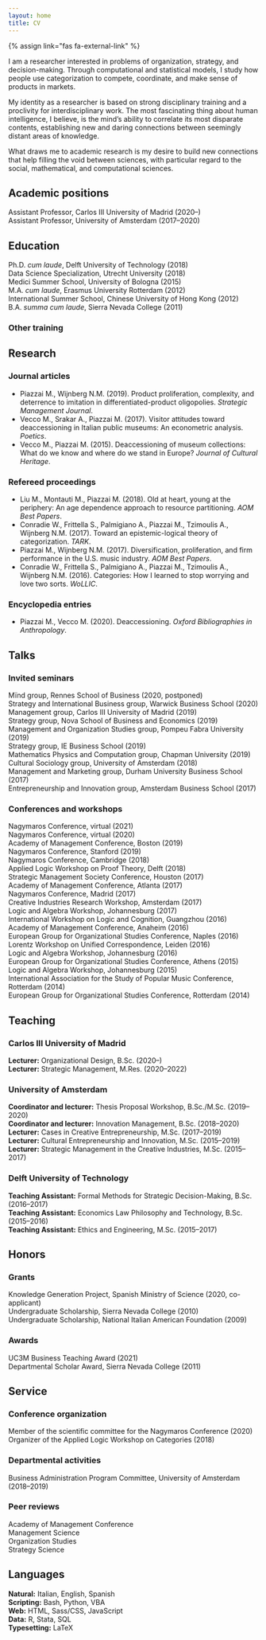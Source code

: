 ```yaml
---
layout: home
title: CV
---
```


{% assign link="fas fa-external-link" %}

I am a researcher interested in problems of organization, strategy, and decision-making. Through computational and statistical models, I study how people use categorization to compete, coordinate, and make sense of products in markets.

My identity as a researcher is based on strong disciplinary training and a proclivity for interdisciplinary work. The most fascinating thing about human intelligence, I believe, is the mind’s ability to correlate its most disparate contents, establishing new and daring connections between seemingly distant areas of knowledge.

What draws me to academic research is my desire to build new connections that help filling the void between sciences, with particular regard to the social, mathematical, and computational sciences.

## Academic positions

<!-- Ramón y Cajal Fellow, Carlos III University of Madrid (2023–)   -->
Assistant Professor, Carlos III University of Madrid (2020–)  
Assistant Professor, University of Amsterdam (2017–2020)

## Education

Ph.D. _cum laude_, Delft University of Technology (2018)  
Data Science Specialization, Utrecht University (2018)  
Medici Summer School, University of Bologna (2015)  
M.A. _cum laude_, Erasmus University Rotterdam (2012)  
International Summer School, Chinese University of Hong Kong (2012)  
B.A. _summa cum laude_, Sierra Nevada College (2011)

### Other training


## Research <a id="research"></a>

### Journal articles

* Piazzai M., Wijnberg N.M. (2019). Product proliferation, complexity, and deterrence to imitation in differentiated-product oligopolies. _Strategic Management Journal_. <a href="https://doi.org/10.1002/smj.3002" class="{{ link }}"></a>
* Vecco M., Srakar A., Piazzai M. (2017). Visitor attitudes toward deaccessioning in Italian public museums: An econometric analysis. _Poetics_. <a href="https://doi.org/10.1016/j.poetic.2017.05.001" class="{{ link }}"></a>
* Vecco M., Piazzai M. (2015). Deaccessioning of museum collections: What do we know and where do we stand in Europe? _Journal of Cultural Heritage_. <a href="https://doi.org/10.1016/j.culher.2014.03.007" class="{{ link }}"></a>

### Refereed proceedings

* Liu M., Montauti M., Piazzai M. (2018). Old at heart, young at the periphery: An age dependence approach to resource partitioning. _AOM Best Papers_. <a href="https://doi.org/10.5465/ambpp.2018.31" class="{{ link }}"></a>
* Conradie W., Frittella S., Palmigiano A., Piazzai M., Tzimoulis A., Wijnberg N.M. (2017). Toward an epistemic-logical theory of categorization. _TARK_. <a href="https://doi.org/10.4204/eptcs.251.12" class="{{ link }}"></a>
* Piazzai M., Wijnberg N.M. (2017). Diversification, proliferation, and firm performance in the U.S. music industry. _AOM Best Papers_. <a href="https://doi.org/10.5465/ambpp.2017.29" class="{{ link }}"></a>
* Conradie W., Frittella S., Palmigiano A., Piazzai M., Tzimoulis A., Wijnberg N.M. (2016). Categories: How I learned to stop worrying and love two sorts. _WoLLIC_. <a href="https://doi.org/10.1007/978-3-662-52921-8_10" class="{{ link }}"></a>

### Encyclopedia entries

* Piazzai M., Vecco M. (2020). Deaccessioning. _Oxford Bibliographies in Anthropology_. <a href="https://doi.org/10.1093/obo/9780199766567-0246" class="{{ link }}"></a>

## Talks

### Invited seminars

Mïnd group, Rennes School of Business (2020, postponed)  
Strategy and International Business group, Warwick Business School (2020)  
Management group, Carlos III University of Madrid (2019)  
Strategy group, Nova School of Business and Economics (2019)  
Management and Organization Studies group, Pompeu Fabra University (2019)  
Strategy group, IE Business School (2019)  
Mathematics Physics and Computation group, Chapman University (2019)  
Cultural Sociology group, University of Amsterdam (2018)  
Management and Marketing group, Durham University Business School (2017)  
Entrepreneurship and Innovation group, Amsterdam Business School (2017)  

### Conferences and workshops

Nagymaros Conference, virtual (2021)  
Nagymaros Conference, virtual (2020)  
Academy of Management Conference, Boston (2019)  
Nagymaros Conference, Stanford (2019)  
Nagymaros Conference, Cambridge (2018)  
Applied Logic Workshop on Proof Theory, Delft (2018)  
Strategic Management Society Conference, Houston (2017)  
Academy of Management Conference, Atlanta (2017)  
Nagymaros Conference, Madrid (2017)  
Creative Industries Research Workshop, Amsterdam (2017)  
Logic and Algebra Workshop, Johannesburg (2017)  
International Workshop on Logic and Cognition, Guangzhou (2016)  
Academy of Management Conference, Anaheim (2016)  
European Group for Organizational Studies Conference, Naples (2016)  
Lorentz Workshop on Unified Correspondence, Leiden (2016)  
Logic and Algebra Workshop, Johannesburg (2016)  
European Group for Organizational Studies Conference, Athens (2015)  
Logic and Algebra Workshop, Johannesburg (2015)  
International Association for the Study of Popular Music Conference, Rotterdam (2014)  
European Group for Organizational Studies Conference, Rotterdam (2014)

## Teaching <a id="teaching"></a>

### Carlos III University of Madrid

**Lecturer:** Organizational Design, B.Sc. (2020–)  
**Lecturer:** Strategic Management, M.Res. (2020–2022)

### University of Amsterdam

**Coordinator and lecturer:** Thesis Proposal Workshop, B.Sc./M.Sc. (2019–2020)  
**Coordinator and lecturer:** Innovation Management, B.Sc. (2018–2020)  
**Lecturer:** Cases in Creative Entrepreneurship, M.Sc. (2017–2019)  
**Lecturer:** Cultural Entrepreneurship and Innovation, M.Sc. (2015–2019)  
**Lecturer:** Strategic Management in the Creative Industries, M.Sc. (2015–2017)

### Delft University of Technology

**Teaching Assistant:** Formal Methods for Strategic Decision-Making, B.Sc. (2016–2017)  
**Teaching Assistant:** Economics Law Philosophy and Technology, B.Sc. (2015–2016)  
**Teaching Assistant:** Ethics and Engineering, M.Sc. (2015–2017)

## Honors

### Grants

<!-- Ramón y Cajal Fellowship, Spanish Ministry of Science (2021)   -->
Knowledge Generation Project, Spanish Ministry of Science (2020, co-applicant)  
Undergraduate Scholarship, Sierra Nevada College (2010)  
Undergraduate Scholarship, National Italian American Foundation (2009)

### Awards

UC3M Business Teaching Award (2021)  <a href="https://business.uc3m.es/en/news/noticia/310" class="{{ link }}"></a>  
Departmental Scholar Award, Sierra Nevada College (2011)

## Service

### Conference organization

Member of the scientific committee for the Nagymaros Conference (2020)  
Organizer of the Applied Logic Workshop on Categories (2018)

### Departmental activities

Business Administration Program Committee, University of Amsterdam (2018–2019)

### Peer reviews

Academy of Management Conference  
Management Science  
Organization Studies  
Strategy Science

## Languages

**Natural:** Italian, English, Spanish  
**Scripting:** Bash, Python, VBA  
**Web:** HTML, Sass/CSS, JavaScript  
**Data:** R, Stata, SQL  
**Typesetting:** LaTeX
